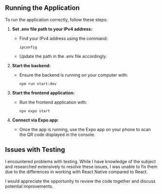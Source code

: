 ## Running the Application

To run the application correctly, follow these steps:

1. **Set .env file path to your IPv4 address:**
   - Find your IPv4 address using the command:
     ```
     ipconfig
     ```
   - Update the path in the .env file accordingly.

2. **Start the backend:**
   - Ensure the backend is running on your computer with:
     ```
     npm run start:dev
     ```

3. **Start the frontend application:**
   - Run the frontend application with:
     ```
     npx expo start
     ```

4. **Connect via Expo app:**
   - Once the app is running, use the Expo app on your phone to scan the QR code displayed in the console.

## Issues with Testing

I encountered problems with testing. While I have knowledge of the subject and researched extensively to resolve these issues, I was unable to fix them due to the differences in working with React Native compared to React.

I would appreciate the opportunity to review the code together and discuss potential improvements.
